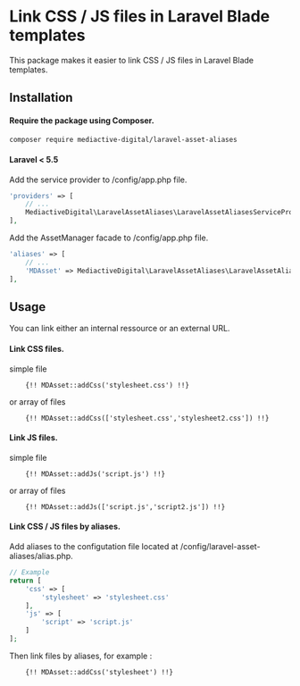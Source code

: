 # Link CSS / JS files in Laravel Blade templates

This package makes it easier to link CSS / JS files in Laravel Blade templates.

## Installation

#### Require the package using Composer.

```bash
composer require mediactive-digital/laravel-asset-aliases
```

#### Laravel < 5.5

Add the service provider to /config/app.php file.

```php
'providers' => [
    // ...
	MediactiveDigital\LaravelAssetAliases\LaravelAssetAliasesServiceProvider::class,
],
```

Add the AssetManager facade to /config/app.php file.

```php
'aliases' => [
    // ...
    'MDAsset' => MediactiveDigital\LaravelAssetAliases\LaravelAssetAliasesFacade::class,
],
```

## Usage

You can link either an internal ressource or an external URL.

#### Link CSS files.

simple file

```
	{!! MDAsset::addCss('stylesheet.css') !!}
```

or array of files

```
	{!! MDAsset::addCss(['stylesheet.css','stylesheet2.css']) !!}
```

#### Link JS files.

simple file

```
	{!! MDAsset::addJs('script.js') !!}
```

or array of files

```
	{!! MDAsset::addJs(['script.js','script2.js']) !!}
```

#### Link CSS / JS files by aliases.

Add aliases to the configutation file located at /config/laravel-asset-aliases/alias.php.

```php
// Example
return [
	'css' => [
		'stylesheet' => 'stylesheet.css'
	],
	'js' => [
		'script' => 'script.js'
	]
];
```

Then link files by aliases, for example :

```
	{!! MDAsset::addCss('stylesheet') !!}
```